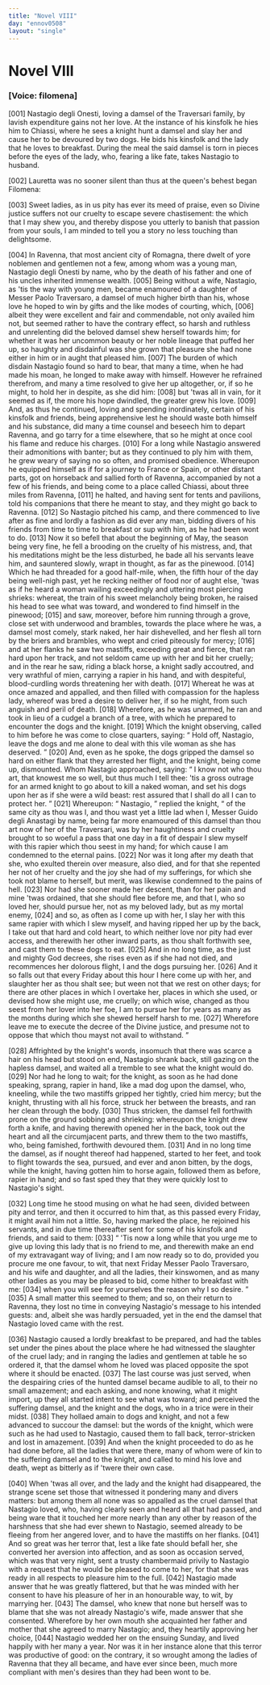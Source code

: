 ```yaml
---
title: "Novel VIII"
day: "ennov0508"
layout: "single"
---
```

<div id="nov0508" type="novella" who="filomena">
 <h1>
  Novel VIII
 </h1>
 <argument>
  <p>
   <h3>
    [Voice: filomena]
   </h3>
  </p>
  <p>
   <a name="p05080001">
    [001]
   </a>
   Nastagio degli Onesti, loving a damsel of the Traversari
 family, by lavish expenditure gains not her love. At
 the instance of his kinsfolk he hies him to Chiassi,
 where he sees a knight hunt a damsel and slay her and
 cause her to be devoured by two dogs. He bids his
 kinsfolk and the lady that he loves to breakfast.
 During the meal the said damsel is torn in pieces
 before the eyes of the lady, who, fearing a like fate,
 takes Nastagio to husband.
  </p>
 </argument>
 <div3 type="commentary" who="author">
  <p>
   <a name="p05080002">
    [002]
   </a>
   Lauretta
   was no sooner silent than thus at the queen's behest
 began Filomena:
  </p>
 </div3>
 <div3 type="commentary" who="filomena">
  <p>
   <a name="p05080003">
    [003]
   </a>
   Sweet ladies, as in us pity has ever its meed of
 praise, even so Divine justice suffers not our cruelty to escape severe
 chastisement: the which that I may shew you, and thereby dispose
 you utterly to banish that passion from your souls, I am minded to
 tell you a story no less touching than delightsome.
  </p>
 </div3>
 <p>
  <a name="p05080004">
   [004]
  </a>
  In Ravenna, that most ancient city of Romagna, there dwelt of yore
 noblemen and gentlemen not a few, among whom was a young man,
 Nastagio degli Onesti by name, who by the death of his father and one
 of his uncles inherited immense wealth.
  <a name="p05080005">
   [005]
  </a>
  Being without a wife, Nastagio,
 as 'tis the way with young men, became enamoured of a daughter
 of Messer Paolo Traversaro, a damsel of much higher birth than his,
 whose love he hoped to win by gifts and the like modes of courting,
 which,
  <a name="p05080006">
   [006]
  </a>
  albeit they were excellent and fair and commendable, not
 only availed him not, but seemed rather to have the contrary effect,
 so harsh and ruthless and unrelenting did the beloved damsel shew
 herself towards him; for whether it was her uncommon beauty or
  her noble lineage that puffed her up, so haughty and disdainful was
 she grown that pleasure she had none either in him or in aught that
 pleased him.
  <a name="p05080007">
   [007]
  </a>
  The burden of which disdain Nastagio found so hard
 to bear, that many a time, when he had made his moan, he longed to
 make away with himself. However he refrained therefrom, and
 many a time resolved to give her up altogether, or, if so he might, to
 hold her in despite, as she did him:
  <a name="p05080008">
   [008]
  </a>
  but 'twas all in vain, for it
 seemed as if, the more his hope dwindled, the greater grew his love.
  <a name="p05080009">
   [009]
  </a>
  And, as thus he continued, loving and spending inordinately, certain
 of his kinsfolk and friends, being apprehensive lest he should waste
 both himself and his substance, did many a time counsel and beseech
 him to depart Ravenna, and go tarry for a time elsewhere, that so he
 might at once cool his flame and reduce his charges.
  <a name="p05080010">
   [010]
  </a>
  For a long
 while Nastagio answered their admonitions with banter; but as they
 continued to ply him with them, he grew weary of saying no so
 often, and promised obedience. Whereupon he equipped himself as
 if for a journey to France or Spain, or other distant parts, got on
 horseback and sallied forth of Ravenna, accompanied by not a few of
 his friends, and being come to a place called Chiassi, about three
 miles from Ravenna,
  <a name="p05080011">
   [011]
  </a>
  he halted, and having sent for tents and pavilions,
 told his companions that there he meant to stay, and they might go
 back to Ravenna.
  <a name="p05080012">
   [012]
  </a>
  So Nastagio pitched his camp, and there commenced
 to live after as fine and lordly a fashion as did ever any man,
 bidding divers of his friends from time to time to breakfast or sup
 with him, as he had been wont to do.
  <a name="p05080013">
   [013]
  </a>
  Now it so befell that about
 the beginning of May, the season being very fine, he fell a brooding
 on the cruelty of his mistress, and, that his meditations might be the
 less disturbed, he bade all his servants leave him, and sauntered slowly,
 wrapt in thought, as far as the pinewood.
  <a name="p05080014">
   [014]
  </a>
  Which he had threaded
 for a good half-mile, when, the fifth hour of the day being well-nigh
 past, yet he recking neither of food nor of aught else, 'twas as if he
 heard a woman wailing exceedingly and uttering most piercing
 shrieks: whereat, the train of his sweet melancholy being broken,
 he raised his head to see what was toward, and wondered to find himself
 in the pinewood;
  <a name="p05080015">
   [015]
  </a>
  and saw, moreover, before him running through
 a grove, close set with underwood and brambles, towards the place
 where he was, a damsel most comely, stark naked, her hair dishevelled,
 and her flesh all torn by the briers and brambles, who wept and cried
  piteously for mercy;
  <a name="p05080016">
   [016]
  </a>
  and at her flanks he saw two mastiffs, exceeding
 great and fierce, that ran hard upon her track, and not seldom
 came up with her and bit her cruelly; and in the rear he saw, riding
 a black horse, a knight sadly accoutred, and very wrathful of mien,
 carrying a rapier in his hand, and with despiteful, blood-curdling
 words threatening her with death.
  <a name="p05080017">
   [017]
  </a>
  Whereat he was at once amazed
 and appalled, and then filled with compassion for the hapless lady,
 whereof was bred a desire to deliver her, if so he might, from such
 anguish and peril of death.
  <a name="p05080018">
   [018]
  </a>
  Wherefore, as he was unarmed, he ran
 and took in lieu of a cudgel a branch of a tree, with which he prepared
 to encounter the dogs and the knight.
  <a name="p05080019">
   [019]
  </a>
  Which the knight observing,
 called to him before he was come to close quarters, saying:
  <q direct="unspecified">
   Hold
 off, Nastagio, leave the dogs and me alone to deal with this vile
 woman as she has deserved.
  </q>
  <a name="p05080020">
   [020]
  </a>
  And, even as he spoke, the dogs
 gripped the damsel so hard on either flank that they arrested her flight,
 and the knight, being come up, dismounted. Whom Nastagio
 approached, saying:
  <q direct="unspecified">
   I know not who thou art, that knowest me
 so well, but thus much I tell thee: 'tis a gross outrage for an armed
 knight to go about to kill a naked woman, and set his dogs upon her
 as if she were a wild beast: rest assured that I shall do all I can to
 protect her.
  </q>
  <a name="p05080021">
   [021]
  </a>
  Whereupon:
  <q direct="unspecified">
   Nastagio,
  </q>
  replied the knight,
  <q direct="unspecified">
   of
 the same city as thou was I, and thou wast yet a little lad when I,
 Messer Guido degli Anastagi by name, being far more enamoured of
 this damsel than thou art now of her of the Traversari, was by her
 haughtiness and cruelty brought to so woeful a pass that one day
 in a fit of despair I slew myself with this rapier which thou seest
 in my hand; for which cause I am condemned to the eternal
 pains.
   <a name="p05080022">
    [022]
   </a>
   Nor was it long after my death that she, who exulted
 therein over measure, also died, and for that she repented her
 not of her cruelty and the joy she had of my sufferings, for
 which she took not blame to herself, but merit, was likewise
 condemned to the pains of hell.
   <a name="p05080023">
    [023]
   </a>
   Nor had she sooner made her
 descent, than for her pain and mine 'twas ordained, that she should
 flee before me, and that I, who so loved her, should pursue her, not as
 my beloved lady, but as my mortal enemy,
   <a name="p05080024">
    [024]
   </a>
   and so, as often as I come
 up with her, I slay her with this same rapier with which I slew
 myself, and having ripped her up by the back, I take out that hard
 and cold heart, to which neither love nor pity had ever access, and
   therewith her other inward parts, as thou shalt forthwith see, and
 cast them to these dogs to eat.
   <a name="p05080025">
    [025]
   </a>
   And in no long time, as the just
 and mighty God decrees, she rises even as if she had not died, and
 recommences her dolorous flight, I and the dogs pursuing her.
   <a name="p05080026">
    [026]
   </a>
   And
 it so falls out that every Friday about this hour I here come up with
 her, and slaughter her as thou shalt see; but ween not that we rest
 on other days; for there are other places in which I overtake her,
 places in which she used, or devised how she might use, me cruelly;
 on which wise, changed as thou seest from her lover into her foe, I
 am to pursue her for years as many as the months during which she
 shewed herself harsh to me.
   <a name="p05080027">
    [027]
   </a>
   Wherefore leave me to execute the
 decree of the Divine justice, and presume not to oppose that which
 thou mayst not avail to withstand.
  </q>
 </p>
 <p>
  <a name="p05080028">
   [028]
  </a>
  Affrighted by the knight's words, insomuch that there was scarce
 a hair on his head but stood on end, Nastagio shrank back, still gazing
 on the hapless damsel, and waited all a tremble to see what the knight
 would do.
  <a name="p05080029">
   [029]
  </a>
  Nor had he long to wait; for the knight, as soon as he
 had done speaking, sprang, rapier in hand, like a mad dog upon the
 damsel, who, kneeling, while the two mastiffs gripped her tightly,
 cried him mercy; but the knight, thrusting with all his force, struck
 her between the breasts, and ran her clean through the body.
  <a name="p05080030">
   [030]
  </a>
  Thus
 stricken, the damsel fell forthwith prone on the ground sobbing and
 shrieking: whereupon the knight drew forth a knife, and having
 therewith opened her in the back, took out the heart and all the
 circumjacent parts, and threw them to the two mastiffs, who, being
 famished, forthwith devoured them.
  <a name="p05080031">
   [031]
  </a>
  And in no long time the
 damsel, as if nought thereof had happened, started to her feet, and
 took to flight towards the sea, pursued, and ever and anon bitten, by
 the dogs, while the knight, having gotten him to horse again, followed
 them as before, rapier in hand; and so fast sped they that they were
 quickly lost to Nastagio's sight.
 </p>
 <p>
  <a name="p05080032">
   [032]
  </a>
  Long time he stood musing on what he had seen, divided between
 pity and terror, and then it occurred to him that, as this passed
 every Friday, it might avail him not a little. So, having marked the
 place, he rejoined his servants, and in due time thereafter sent for
 some of his kinsfolk and friends, and said to them:
  <a name="p05080033">
   [033]
  </a>
  <q direct="unspecified">
   'Tis now a
 long while that you urge me to give up loving this lady that is no
 friend to me, and therewith make an end of my extravagant way of
   living; and I am now ready so to do, provided you procure me one
 favour, to wit, that next Friday Messer Paolo Traversaro, and his
 wife and daughter, and all the ladies, their kinswomen, and as many
 other ladies as you may be pleased to bid, come hither to breakfast
 with me:
   <a name="p05080034">
    [034]
   </a>
   when you will see for yourselves the reason why I so
 desire.
  </q>
  <a name="p05080035">
   [035]
  </a>
  A small matter this seemed to them; and so, on their
 return to Ravenna, they lost no time in conveying Nastagio's message
 to his intended guests: and, albeit she was hardly persuaded, yet in
 the end the damsel that Nastagio loved came with the rest.
 </p>
 <p>
  <a name="p05080036">
   [036]
  </a>
  Nastagio caused a lordly breakfast to be prepared, and had the
 tables set under the pines about the place where he had witnessed
 the slaughter of the cruel lady; and in ranging the ladies and
 gentlemen at table he so ordered it, that the damsel whom he loved
 was placed opposite the spot where it should be enacted.
  <a name="p05080037">
   [037]
  </a>
  The last
 course was just served, when the despairing cries of the hunted
 damsel became audible to all, to their no small amazement; and
 each asking, and none knowing, what it might import, up they all
 started intent to see what was toward; and perceived the suffering
 damsel, and the knight and the dogs, who in a trice were in their
 midst.
  <a name="p05080038">
   [038]
  </a>
  They hollaed amain to dogs and knight, and not a few
 advanced to succour the damsel: but the words of the knight, which
 were such as he had used to Nastagio, caused them to fall back,
 terror-stricken and lost in amazement.
  <a name="p05080039">
   [039]
  </a>
  And when the knight proceeded
 to do as he had done before, all the ladies that were there,
 many of whom were of kin to the suffering damsel and to the knight,
 and called to mind his love and death, wept as bitterly as if 'twere
 their own case.
 </p>
 <p>
  <a name="p05080040">
   [040]
  </a>
  When 'twas all over, and the lady and the knight had disappeared,
 the strange scene set those that witnessed it pondering many and
 divers matters: but among them all none was so appalled as the
 cruel damsel that Nastagio loved, who, having clearly seen and heard
 all that had passed, and being ware that it touched her more nearly
 than any other by reason of the harshness that she had ever shewn to
 Nastagio, seemed already to be fleeing from her angered lover, and
 to have the mastiffs on her flanks.
  <a name="p05080041">
   [041]
  </a>
  And so great was her terror that,
 lest a like fate should befall her, she converted her aversion into
 affection, and as soon as occasion served, which was that very night,
 sent a trusty chambermaid privily to Nastagio with a request that he
  would be pleased to come to her, for that she was ready in all respects
 to pleasure him to the full.
  <a name="p05080042">
   [042]
  </a>
  Nastagio made answer that he was
 greatly flattered, but that he was minded with her consent to have
 his pleasure of her in an honourable way, to wit, by marrying her.
  <a name="p05080043">
   [043]
  </a>
  The damsel, who knew that none but herself was to blame that she
 was not already Nastagio's wife, made answer that she consented.
 Wherefore by her own mouth she acquainted her father and mother
 that she agreed to marry Nastagio; and, they heartily approving her
 choice,
  <a name="p05080044">
   [044]
  </a>
  Nastagio wedded her on the ensuing Sunday, and lived
 happily with her many a year. Nor was it in her instance alone that
 this terror was productive of good: on the contrary, it so wrought
 among the ladies of Ravenna that they all became, and have ever
 since been, much more compliant with men's desires than they had
 been wont to be.
 </p>
</div>